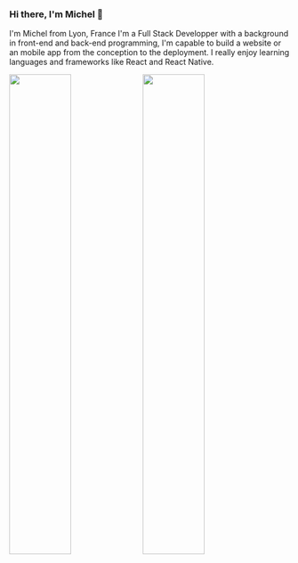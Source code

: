 ### Hi there, I'm Michel 👋

I'm Michel from Lyon, France
I'm a Full Stack Developper with a background in front-end and back-end programming, I'm capable to build a website or an mobile app from the conception to the deployment. I really enjoy learning languages and frameworks like React and React Native. 

<img align="left" width="47%" src="https://github-readme-stats.vercel.app/api?username=Michelk21)" />

<img align="left" width="47%" src="[https://github-readme-stats.vercel.app/api?username=Michelk21](https://github-readme-stats.vercel.app/api/top-langs/?username=Michelk21&layout=compact)" />


